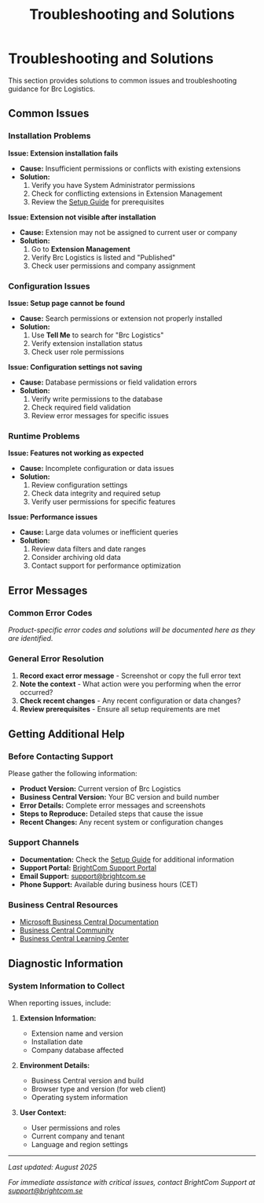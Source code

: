 ﻿---
title: "Troubleshooting and Solutions"
description: "Common issues and solutions for Brc Logistics"
weight: 20
---

# Troubleshooting and Solutions

This section provides solutions to common issues and troubleshooting guidance for Brc Logistics.

## Common Issues

### Installation Problems

**Issue: Extension installation fails**
- **Cause:** Insufficient permissions or conflicts with existing extensions
- **Solution:** 
  1. Verify you have System Administrator permissions
  2. Check for conflicting extensions in Extension Management
  3. Review the [Setup Guide](../setup/) for prerequisites

**Issue: Extension not visible after installation**
- **Cause:** Extension may not be assigned to current user or company
- **Solution:**
  1. Go to **Extension Management**
  2. Verify Brc Logistics is listed and "Published"
  3. Check user permissions and company assignment

### Configuration Issues

**Issue: Setup page cannot be found**
- **Cause:** Search permissions or extension not properly installed
- **Solution:**
  1. Use **Tell Me** to search for "Brc Logistics"
  2. Verify extension installation status
  3. Check user role permissions

**Issue: Configuration settings not saving**
- **Cause:** Database permissions or field validation errors
- **Solution:**
  1. Verify write permissions to the database
  2. Check required field validation
  3. Review error messages for specific issues

### Runtime Problems

**Issue: Features not working as expected**
- **Cause:** Incomplete configuration or data issues
- **Solution:**
  1. Review configuration settings
  2. Check data integrity and required setup
  3. Verify user permissions for specific features

**Issue: Performance issues**
- **Cause:** Large data volumes or inefficient queries
- **Solution:**
  1. Review data filters and date ranges
  2. Consider archiving old data
  3. Contact support for performance optimization

## Error Messages

### Common Error Codes

*Product-specific error codes and solutions will be documented here as they are identified.*

### General Error Resolution

1. **Record exact error message** - Screenshot or copy the full error text
2. **Note the context** - What action were you performing when the error occurred?
3. **Check recent changes** - Any recent configuration or data changes?
4. **Review prerequisites** - Ensure all setup requirements are met

## Getting Additional Help

### Before Contacting Support

Please gather the following information:

- **Product Version:** Current version of Brc Logistics
- **Business Central Version:** Your BC version and build number
- **Error Details:** Complete error messages and screenshots
- **Steps to Reproduce:** Detailed steps that cause the issue
- **Recent Changes:** Any recent system or configuration changes

### Support Channels

- **Documentation:** Check the [Setup Guide](../setup/) for additional information
- **Support Portal:** [BrightCom Support Portal](https://support.brightcom.se)
- **Email Support:** support@brightcom.se
- **Phone Support:** Available during business hours (CET)

### Business Central Resources

- [Microsoft Business Central Documentation](https://docs.microsoft.com/dynamics365/business-central/)
- [Business Central Community](https://community.dynamics.com/business/)
- [Business Central Learning Center](https://docs.microsoft.com/learn/dynamics365/business-central)

## Diagnostic Information

### System Information to Collect

When reporting issues, include:

1. **Extension Information:**
   - Extension name and version
   - Installation date
   - Company database affected

2. **Environment Details:**
   - Business Central version and build
   - Browser type and version (for web client)
   - Operating system information

3. **User Context:**
   - User permissions and roles
   - Current company and tenant
   - Language and region settings

---

*Last updated: August 2025*

*For immediate assistance with critical issues, contact BrightCom Support at support@brightcom.se*
